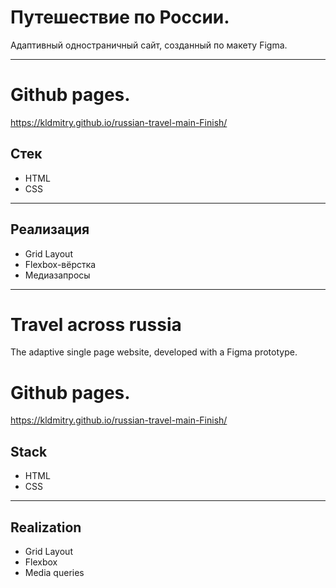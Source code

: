 # Путешествие по России.

Адаптивный одностраничный сайт, созданный по макету Figma.

---

# Github pages.

 https://kldmitry.github.io/russian-travel-main-Finish/

## Стек

- HTML
- CSS

---
## Реализация

- Grid Layout
- Flexbox-вёрстка
- Медиазапросы

---
# Travel across russia

The adaptive single page website, developed with a Figma prototype.

# Github pages.

 https://kldmitry.github.io/russian-travel-main-Finish/

## Stack

- HTML
- CSS

---

## Realization

- Grid Layout
- Flexbox
- Media queries
